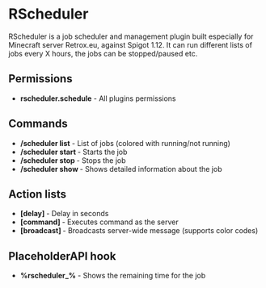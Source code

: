 # RScheduler

RScheduler is a job scheduler and management plugin built especially for Minecraft server Retrox.eu, against Spigot 1.12. It can run different lists of jobs every X hours, the jobs can be stopped/paused etc.  

## Permissions

- **rscheduler.schedule** - All plugins permissions

## Commands

- **/scheduler list** - List of jobs (colored with running/not running)
- **/scheduler start <job id>** - Starts the job
- **/scheduler stop <job id>** - Stops the job
- **/scheduler show <job id>** - Shows detailed information about the job

## Action lists

- **[delay] <seconds>** - Delay in seconds
- **[command] <command>** - Executes command as the server
- **[broadcast] <message>** - Broadcasts server-wide message (supports color codes) 


## PlaceholderAPI hook

- **%rscheduler_<job id>%** - Shows the remaining time for the job
